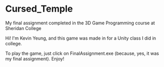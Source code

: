 # Cursed_Temple
My final assignment completed in the 3D Game Programming course at Sheridan College

Hi! I'm Kevin Yeung, and this game was made in for a  Unity class I did in college.

To play the game, just click on FinalAssignment.exe (because, yes, it was my final assignment).
Enjoy!
